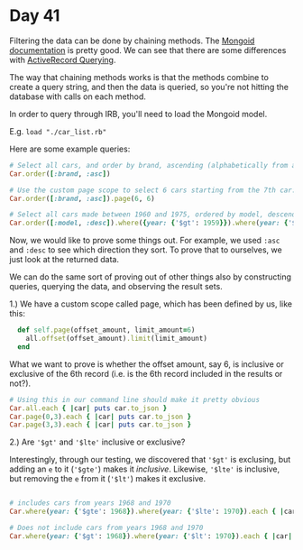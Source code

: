 # Day 41  
  
Filtering the data can be done by chaining methods. The [Mongoid documentation](https://mongoid.github.io/old/en/origin/docs/selection.html) is pretty good. We can see that there are some differences with [ActiveRecord Querying](https://guides.rubyonrails.org/active_record_querying.html).  
  
The way that chaining methods works is that the methods combine to create a query string, and then the data is queried, so you're not hitting the database with calls on each method.  
  
In order to query through IRB, you'll need to load the Mongoid model.  
  
E.g. `load "./car_list.rb"`  
  
Here are some example queries:
```ruby
# Select all cars, and order by brand, ascending (alphabetically from a - z):
Car.order([:brand, :asc])

# Use the custom page scope to select 6 cars starting from the 7th car:
Car.order([:brand, :asc]).page(6, 6)

# Select all cars made between 1960 and 1975, ordered by model, descending (reverse alphabetical order)
Car.order([:model, :desc]).where({year: {'$gt': 1959}}).where(year: {'$lte': 1976})
```

Now, we would like to prove some things out. For example, we used `:asc` and `:desc` to see which direction they sort. To prove that to ourselves, we just look at the returned data.  
  
We can do the same sort of proving out of other things also by constructing queries, querying the data, and observing the result sets.  
  
1.) We have a custom scope called page, which has been defined by us, like this:
```ruby
  def self.page(offset_amount, limit_amount=6)
    all.offset(offset_amount).limit(limit_amount)
  end
```

What we want to prove is whether the offset amount, say 6, is inclusive or exclusive of the 6th record (i.e. is the 6th record included in the results or not?).

```ruby
# Using this in our command line should make it pretty obvious
Car.all.each { |car| puts car.to_json }
Car.page(0,3).each { |car| puts car.to_json }
Car.page(3,3).each { |car| puts car.to_json }
```
  
2.) Are `'$gt'` and `'$lte'` inclusive or exclusive?  

Interestingly, through our testing, we discovered that `'$gt'` is exclusing, but adding an `e` to it (`'$gte'`) makes it _inclusive_. Likewise, `'$lte'` is inclusive, but removing the `e` from it (`'$lt'`) makes it exclusive.  
  
```ruby

# includes cars from years 1968 and 1970
Car.where(year: {'$gte': 1968}).where(year: {'$lte': 1970}).each { |car| puts car.inspect }

# Does not include cars from years 1968 and 1970
Car.where(year: {'$gt': 1968}).where(year: {'$lt': 1970}).each { |car| puts car.inspect }
```
